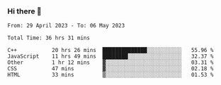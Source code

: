 ### Hi there 👋

<!--
**wangsy503/wangsy503** is a ✨ _special_ ✨ repository because its `README.md` (this file) appears on your GitHub profile.

Here are some ideas to get you started:

- 🔭 I’m currently working on ...
- 🌱 I’m currently learning ...
- 👯 I’m looking to collaborate on ...
- 🤔 I’m looking for help with ...
- 💬 Ask me about ...
- 📫 How to reach me: ...
- 😄 Pronouns: ...
- ⚡ Fun fact: ...
-->
<!--START_SECTION:waka-->

```text
From: 29 April 2023 - To: 06 May 2023

Total Time: 36 hrs 31 mins

C++           20 hrs 26 mins  ██████████████░░░░░░░░░░░   55.96 %
JavaScript    11 hrs 49 mins  ████████░░░░░░░░░░░░░░░░░   32.37 %
Other         1 hr 12 mins    ▓░░░░░░░░░░░░░░░░░░░░░░░░   03.31 %
CSS           47 mins         ▓░░░░░░░░░░░░░░░░░░░░░░░░   02.18 %
HTML          33 mins         ▒░░░░░░░░░░░░░░░░░░░░░░░░   01.53 %
```

<!--END_SECTION:waka-->
